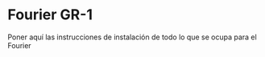 # Fourier GR-1

Poner aquí las instrucciones de instalación de todo lo que se ocupa para el Fourier
